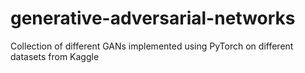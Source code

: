 # generative-adversarial-networks
Collection of different GANs implemented using PyTorch on different datasets from Kaggle
